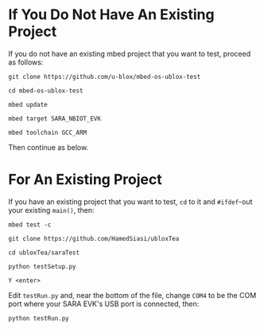# If You Do Not Have An Existing Project

If you do not have an existing mbed project that you want to test, proceed as follows:

`git clone https://github.com/u-blox/mbed-os-ublox-test`

`cd mbed-os-ublox-test`

`mbed update`

`mbed target SARA_NBIOT_EVK`

`mbed toolchain GCC_ARM`

Then continue as below.

# For An Existing Project

If you have an existing project that you want to test, `cd` to it and `#ifdef`-out your existing `main()`, then:

`mbed test -c`

`git clone https://github.com/HamedSiasi/ubloxTea`

`cd ubloxTea/saraTest`

`python testSetup.py`

`Y <enter>`

Edit `testRun.py` and, near the bottom of the file, change `COM4` to be the COM port where your SARA EVK's USB port is connected, then:

`python testRun.py`